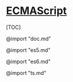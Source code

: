 # [ECMAScript](../index.html)

[TOC]

@import "doc.md"

@import "es5.md"

@import "es6.md"

@import "ts.md"
